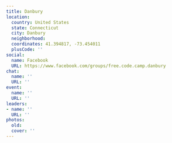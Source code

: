 ```yaml
---
title: Danbury
location:
  country: United States
  state: Connecticut
  city: Danbury
  neighborhood: 
  coordinates: 41.394817, -73.454011
  plusCode: ''
social:
  name: Facebook
  URL: https://www.facebook.com/groups/free.code.camp.danbury
chat:
  name: ''
  URL: ''
event:
  name: ''
  URL: ''
leaders:
- name: ''
  URL: ''
photos:
  old: 
  cover: ''
---
```

